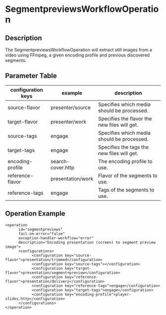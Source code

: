 # SegmentpreviewsWorkflowOperation

## Description
The SegmentpreviewsWorkflowOperation will extract still images from a video using FFmpeg, a given encoding profile and
previous discovered segments.

## Parameter Table

|configuration keys|example|description|
|------------------|-------|-----------| 
|source-flavor|presenter/source|Specifies which media should be processed.|
|target-flavor|presenter/work|Specifies the flavor the new files will get.|
|source-tags	|engage	|Specifies which media should be processed.	 |
|target-tags	|engage	|Specifies the tags the new files will get.	 |
|encoding-profile	|search-cover.http	|The encoding profile to use.	 |
|reference-flavor	|presentation/work	|Flavor of the segments to use.	 |
|reference-tags	|engage	|Tags of the segments to use.	 |
 
## Operation Example

    <operation
          id="segmentpreviews"
          fail-on-error="false"
          exception-handler-workflow="error"
          description="Encoding presentation (screen) to segment preview image">
          <configurations>
                <configuration key="source-flavor">presentation/trimmed</configuration>
                <configuration key="source-tags"></configuration>
                <configuration key="target-flavor">presentation/segment+preview</configuration>
                <configuration key="reference-flavor">presentation/delivery</configuration>
                <configuration key="reference-tags">engage</configuration>
                <configuration key="target-tags">engage</configuration>
                <configuration key="encoding-profile">player-slides.http</configuration>
          </configurations>
    </operation>
